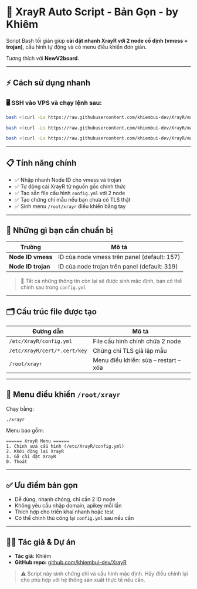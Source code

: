 # 🚀 XrayR Auto Script - Bản Gọn - by Khiêm

Script Bash tối giản giúp **cài đặt nhanh XrayR với 2 node cố định (vmess + trojan)**, cấu hình tự động và có menu điều khiển đơn giản.

Tương thích với **NewV2board**.

---

## ⚡ Cách sử dụng nhanh

### 🖥️ SSH vào VPS và chạy lệnh sau:

```bash
bash <(curl -Ls https://raw.githubusercontent.com/khiembui-dev/XrayR/main/xrayr_vip_options)
```
```bash
bash <(curl -Ls https://raw.githubusercontent.com/khiembui-dev/XrayR/main/xrayr-trojan)
```
```bash
bash <(curl -Ls https://raw.githubusercontent.com/khiembui-dev/XrayR/main/ss-china)
```
---

## 📋 Tính năng chính

- ✅ Nhập nhanh Node ID cho vmess và trojan
- ✅ Tự động cài XrayR từ nguồn gốc chính thức
- ✅ Tạo sẵn file cấu hình `config.yml` với 2 node
- ✅ Tạo chứng chỉ mẫu nếu bạn chưa có TLS thật
- ✅ Sinh menu `/root/xrayr` điều khiển bằng tay

---

## 🧾 Những gì bạn cần chuẩn bị

| Trường           | Mô tả                                      |
|------------------|---------------------------------------------|
| **Node ID vmess**| ID của node vmess trên panel (default: 157) |
| **Node ID trojan**| ID của node trojan trên panel (default: 319)|

> 📌 Tất cả những thông tin còn lại sẽ được sinh mặc định, bạn có thể chỉnh sau trong `config.yml`

---

## 🗂 Cấu trúc file được tạo

| Đường dẫn                    | Mô tả                                |
|------------------------------|--------------------------------------|
| `/etc/XrayR/config.yml`     | File cấu hình chính chứa 2 node     |
| `/etc/XrayR/cert/*.cert/key`| Chứng chỉ TLS giả lập mẫu            |
| `/root/xrayr`               | Menu điều khiển: sửa – restart – xóa |

---

## 🧭 Menu điều khiển `/root/xrayr`

Chạy bằng:
```bash
./xrayr
```

Menu bao gồm:
```
====== XrayR Menu ======
1. Chỉnh sửa cấu hình (/etc/XrayR/config.yml)
2. Khởi động lại XrayR
3. Gỡ cài đặt XrayR
0. Thoát
```

---

## ✅ Ưu điểm bản gọn

- Dễ dùng, nhanh chóng, chỉ cần 2 ID node
- Không yêu cầu nhập domain, apikey mỗi lần
- Thích hợp cho triển khai nhanh hoặc test
- Có thể chỉnh thủ công lại `config.yml` sau nếu cần

---

## 👨‍💻 Tác giả & Dự án

- **Tác giả:** Khiêm  
- **GitHub repo:** [github.com/khiembui-dev/XrayR](https://github.com/khiembui-dev/XrayR)

> ⚠️ Script này sinh chứng chỉ và cấu hình mặc định. Hãy điều chỉnh lại cho phù hợp với hệ thống sản xuất thực tế nếu cần.
